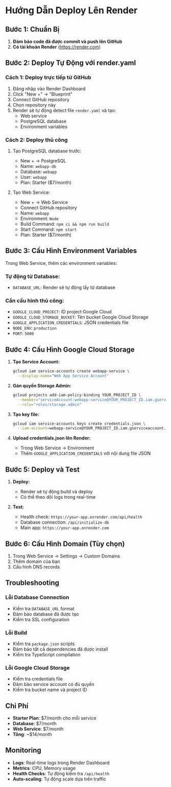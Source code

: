 # Hướng Dẫn Deploy Lên Render

## Bước 1: Chuẩn Bị

1. **Đảm bảo code đã được commit và push lên GitHub**
2. **Có tài khoản Render** (https://render.com)

## Bước 2: Deploy Tự Động với render.yaml

### Cách 1: Deploy trực tiếp từ GitHub
1. Đăng nhập vào Render Dashboard
2. Click "New +" → "Blueprint"
3. Connect GitHub repository
4. Chọn repository này
5. Render sẽ tự động detect file `render.yaml` và tạo:
   - Web service
   - PostgreSQL database
   - Environment variables

### Cách 2: Deploy thủ công
1. Tạo PostgreSQL database trước:
   - New + → PostgreSQL
   - Name: `webapp-db`
   - Database: `webapp`
   - User: `webapp`
   - Plan: Starter ($7/month)

2. Tạo Web Service:
   - New + → Web Service
   - Connect GitHub repository
   - Name: `webapp`
   - Environment: `Node`
   - Build Command: `npm ci && npm run build`
   - Start Command: `npm start`
   - Plan: Starter ($7/month)

## Bước 3: Cấu Hình Environment Variables

Trong Web Service, thêm các environment variables:

### Tự động từ Database:
- `DATABASE_URL`: Render sẽ tự động lấy từ database

### Cần cấu hình thủ công:
- `GOOGLE_CLOUD_PROJECT`: ID project Google Cloud
- `GOOGLE_CLOUD_STORAGE_BUCKET`: Tên bucket Google Cloud Storage
- `GOOGLE_APPLICATION_CREDENTIALS`: JSON credentials file
- `NODE_ENV`: `production`
- `PORT`: `5000`

## Bước 4: Cấu Hình Google Cloud Storage

1. **Tạo Service Account:**
   ```bash
   gcloud iam service-accounts create webapp-service \
     --display-name="Web App Service Account"
   ```

2. **Gán quyền Storage Admin:**
   ```bash
   gcloud projects add-iam-policy-binding YOUR_PROJECT_ID \
     --member="serviceAccount:webapp-service@YOUR_PROJECT_ID.iam.gserviceaccount.com" \
     --role="roles/storage.admin"
   ```

3. **Tạo key file:**
   ```bash
   gcloud iam service-accounts keys create credentials.json \
     --iam-account=webapp-service@YOUR_PROJECT_ID.iam.gserviceaccount.com
   ```

4. **Upload credentials.json lên Render:**
   - Trong Web Service → Environment
   - Thêm `GOOGLE_APPLICATION_CREDENTIALS` với nội dung file JSON

## Bước 5: Deploy và Test

1. **Deploy:**
   - Render sẽ tự động build và deploy
   - Có thể theo dõi logs trong real-time

2. **Test:**
   - Health check: `https://your-app.onrender.com/api/health`
   - Database connection: `/api/initialize-db`
   - Main app: `https://your-app.onrender.com`

## Bước 6: Cấu Hình Domain (Tùy chọn)

1. Trong Web Service → Settings → Custom Domains
2. Thêm domain của bạn
3. Cấu hình DNS records

## Troubleshooting

### Lỗi Database Connection
- Kiểm tra `DATABASE_URL` format
- Đảm bảo database đã được tạo
- Kiểm tra SSL configuration

### Lỗi Build
- Kiểm tra `package.json` scripts
- Đảm bảo tất cả dependencies đã được install
- Kiểm tra TypeScript compilation

### Lỗi Google Cloud Storage
- Kiểm tra credentials file
- Đảm bảo service account có đủ quyền
- Kiểm tra bucket name và project ID

## Chi Phí

- **Starter Plan**: $7/month cho mỗi service
- **Database**: $7/month
- **Web Service**: $7/month
- **Tổng**: ~$14/month

## Monitoring

- **Logs**: Real-time logs trong Render Dashboard
- **Metrics**: CPU, Memory usage
- **Health Checks**: Tự động kiểm tra `/api/health`
- **Auto-scaling**: Tự động scale dựa trên traffic
